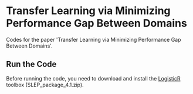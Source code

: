 # Transfer Learning via Minimizing Performance Gap Between Domains

Codes for the paper 'Transfer Learning via Minimizing Performance Gap Between Domains'.

## Run the Code

Before running the code, you need to download and install the [LogisticR](http://yelabs.net/software/SLEP/) toolbox (SLEP_package_4.1.zip). 
